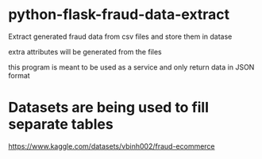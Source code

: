 # python-flask-fraud-data-extract

Extract generated fraud data from csv files and store them in datase

extra attributes will be generated from the files

this program is meant to be used as a service and only return data in JSON format

# Datasets are being used to fill separate tables

https://www.kaggle.com/datasets/vbinh002/fraud-ecommerce

<!-- https://www.kaggle.com/datasets/jainilcoder/online-payment-fraud-detection -->
